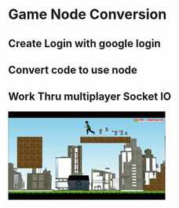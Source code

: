 # Game Node Conversion

## Create Login with google login

## Convert code to use node

## Work Thru multiplayer Socket IO

[![IMAGE Siblings](ThumbnailOne.jpg)](https://youtu.be/KW_GefNU0W8)
